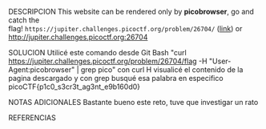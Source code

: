 DESCRIPCION
This website can be rendered only by **picobrowser**, go and catch the flag! `https://jupiter.challenges.picoctf.org/problem/26704/` ([link](https://jupiter.challenges.picoctf.org/problem/26704/)) or http://jupiter.challenges.picoctf.org:26704

SOLUCION
Utilicé este comando desde Git Bash "curl https://jupiter.challenges.picoctf.org/problem/26704/flag -H "User-Agent:picobrowser" | grep pico" con curl H visualicé el contenido de la pagina descargado y con grep busqué esa palabra en especifico
picoCTF{p1c0_s3cr3t_ag3nt_e9b160d0}

NOTAS ADICIONALES
Bastante bueno este reto, tuve que investigar un rato

REFERENCIAS